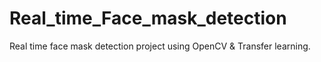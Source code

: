 # Real_time_Face_mask_detection
Real time face mask detection project using OpenCV  &amp; Transfer learning.
